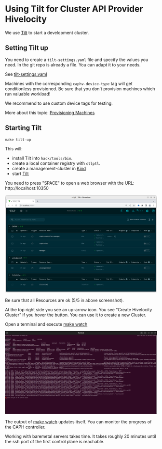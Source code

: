 # Using Tilt for Cluster API Provider Hivelocity


We use [Tilt](https://tilt.dev/) to start a development cluster.


## Setting Tilt up

You need to create a `tilt-settings.yaml` file and specify the values you need. In the git repo is already
a file. You can adapt it to your needs.

See [tilt-settings.yaml](https://github.com/hivelocity/cluster-api-provider-hivelocity/blob/main/tilt-settings.yaml)

Machines with the corresponding `caphv-device-type` tag will get conditionless provisioned. Be sure that you don't provision machines which run valuable workload!

We recommend to use custom device tags for testing.

More about this topic: [Provisioning Machines](../topics/provisioning-machines.md)

## Starting Tilt

```
make tilt-up
```

This will:

* install Tilt into `hack/tools/bin`.
* create a local container registry with `ctlptl`.
* create a management-cluster in [Kind](https://kind.sigs.k8s.io/)
* start [Tilt](https://tilt.dev/)

You need to press "SPACE" to open a web browser with the URL: http://localhost:10350

![Screenshot of Tilt](./tilt.png)

Be sure that all Resources are ok (5/5 in above screenshot).

At the top right side you see an up-arrow icon. You see "Create Hivelocity Cluster" if you hover the button. You can use it
to create a new Cluster.

Open a terminal and execute [make watch](../topics/make-watch.md)

![make watch](../topics//make-watch.png)

The output of [make watch](../topics/make-watch.md) updates itself. You can monitor the progress of the CAPH controller.

Working with baremetal servers takes time. It takes roughly 20 minutes
until the ssh port of the first control plane is reachable.

